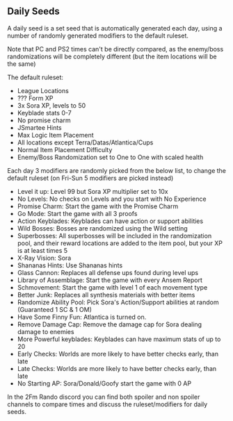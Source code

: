 ## Daily Seeds

A daily seed is a set seed that is automatically generated each day, using a number of randomly generated modifiers to the default ruleset.

Note that PC and PS2 times can't be directly compared, as the enemy/boss randomizations will be completely different (but the item locations will be the same)

The default ruleset:
- League Locations
- ??? Form XP
- 3x Sora XP, levels to 50
- Keyblade stats 0-7
- No promise charm
- JSmartee Hints
- Max Logic Item Placement
- All locations except Terra/Datas/Atlantica/Cups
- Normal Item Placement Difficulty
- Enemy/Boss Randomization set to One to One with scaled health

Each day 3 modifiers are randomly picked from the below list, to change the default ruleset (on Fri-Sun 5 modifiers are picked instead)

- Level it up: Level 99 but Sora XP multiplier set to 10x
- No Levels: No checks on Levels and you start with No Experience
- Promise Charm: Start the game with the Promise Charm
- Go Mode: Start the game with all 3 proofs
- Action Keyblades: Keyblades can have action or support abilities
- Wild Bosses: Bosses are randomized using the Wild setting
- Superbosses: All superbosses will be included in the randomization pool, and their reward locations are added to the item pool, but your XP is at least times 5
- X-Ray Vision: Sora
- Shananas Hints: Use Shananas hints
- Glass Cannon: Replaces all defense ups found during level ups
- Library of Assemblage: Start the game with every Ansem Report
- Schmovement: Start the game with level 1 of each movement type
- Better Junk: Replaces all synthesis materials with better items
- Randomize Ability Pool: Pick Sora's Action/Support abilities at random (Guaranteed 1 SC & 1 OM)
- Have Some Finny Fun: Atlantica is turned on.
- Remove Damage Cap: Remove the damage cap for Sora dealing damage to enemies
- More Powerful keyblades: Keyblades can have maximum stats of up to 20
- Early Checks: Worlds are more likely to have better checks early, than late
- Late Checks: Worlds are more likely to have better checks early, than late
- No Starting AP: Sora/Donald/Goofy start the game with 0 AP

In the 2Fm Rando discord you can find both spoiler and non spoiler channels to compare times and discuss the ruleset/modifiers for daily seeds.
